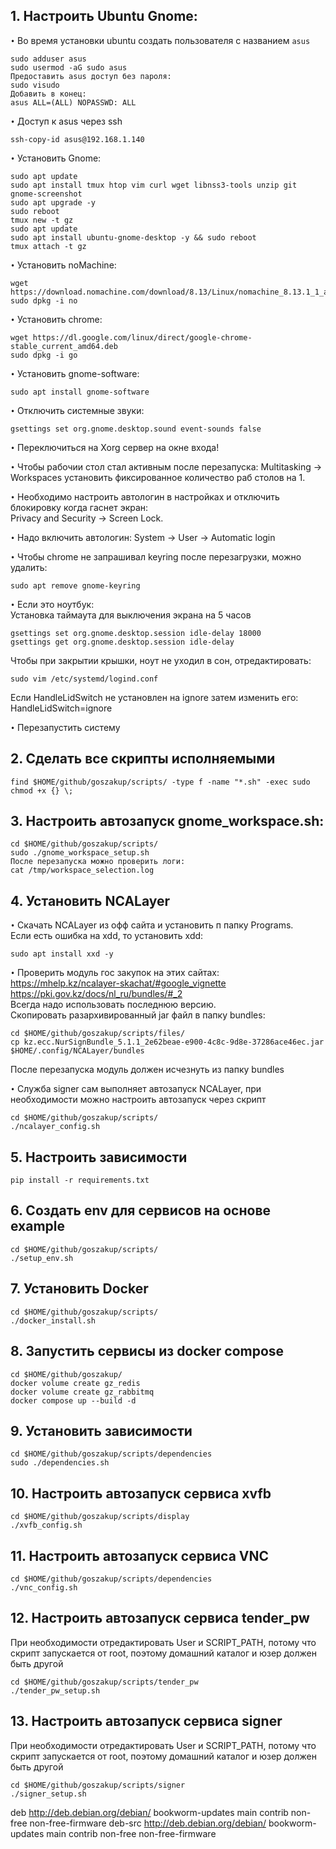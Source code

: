 ## 1. Настроить Ubuntu Gnome:

`•` Во время установки ubuntu создать пользователя с названием ```asus```
```
sudo adduser asus  
sudo usermod -aG sudo asus
Предоставить asus доступ без пароля:
sudo visudo
Добавить в конец:
asus ALL=(ALL) NOPASSWD: ALL  
```
`•` Доступ к asus через ssh  
```
ssh-copy-id asus@192.168.1.140 
```
`•` Установить Gnome:
```
sudo apt update
sudo apt install tmux htop vim curl wget libnss3-tools unzip git gnome-screenshot
sudo apt upgrade -y  
sudo reboot
tmux new -t gz
sudo apt update  
sudo apt install ubuntu-gnome-desktop -y && sudo reboot
tmux attach -t gz
```
`•` Установить noMachine:
```
wget https://download.nomachine.com/download/8.13/Linux/nomachine_8.13.1_1_amd64.deb
sudo dpkg -i no
```
`•` Установить chrome:
```
wget https://dl.google.com/linux/direct/google-chrome-stable_current_amd64.deb
sudo dpkg -i go
```
`•` Установить gnome-software:
```
sudo apt install gnome-software
```
`•` Отключить системные звуки:
```
gsettings set org.gnome.desktop.sound event-sounds false
```
`•` Переключиться на Xorg сервер на окне входа!

`•` Чтобы рабочии стол стал активным после перезапуска:
Multitasking -> Workspaces установить фиксированное количество раб столов на 1.  

`•` Необходимо настроить автологин в настройках и отключить блокировку когда гаснет экран:  
Privacy and Security -> Screen Lock. 

`•` Надо включить автологин:
System -> User ->  Automatic login

`•` Чтобы chrome не запрашивал keyring после перезагрузки, можно удалить:
```
sudo apt remove gnome-keyring 
```

`•` Если это ноутбук:  
Установка таймаута для выключения экрана на 5 часов  
```
gsettings set org.gnome.desktop.session idle-delay 18000
gsettings get org.gnome.desktop.session idle-delay
```
Чтобы при закрытии крышки, ноут не уходил в сон, отредактировать:
```
sudo vim /etc/systemd/logind.conf
```  
Если HandleLidSwitch не установлен на ignore затем изменить его:
HandleLidSwitch=ignore

`•` Перезапустить систему


## 2. Сделать все скрипты исполняемыми
```
find $HOME/github/goszakup/scripts/ -type f -name "*.sh" -exec sudo chmod +x {} \; 
```

## 3. Настроить автозапуск gnome_workspace.sh:
```
cd $HOME/github/goszakup/scripts/
sudo ./gnome_workspace_setup.sh
После перезапуска можно проверить логи:
cat /tmp/workspace_selection.log 
```

## 4. Установить NCALayer
`•` Скачать NCALayer из офф сайта и установить п папку Programs.  
Если есть ошибка на xdd, то установить xdd:
```
sudo apt install xxd -y
```
`•` Проверить модуль гос закупок на этих сайтах:  
https://mhelp.kz/ncalayer-skachat/#google_vignette  
https://pki.gov.kz/docs/nl_ru/bundles/#_2  
Всегда надо использовать последнюю версию.  
Скопировать разархивированный jar файл в папку bundles:  
```
cd $HOME/github/goszakup/scripts/files/
cp kz.ecc.NurSignBundle_5.1.1_2e62beae-e900-4c8c-9d8e-37286ace46ec.jar $HOME/.config/NCALayer/bundles 
``` 
После перезапуска модуль должен исчезнуть из папку bundles  

`•` Служба signer сам выполняет автозапуск NCALayer, при необходимости можно настроить автозапуск через скрипт
```
cd $HOME/github/goszakup/scripts/
./ncalayer_config.sh
```

## 5. Настроить зависимости
```
pip install -r requirements.txt
```

## 6. Создать env для сервисов на основе example
```
cd $HOME/github/goszakup/scripts/
./setup_env.sh
```

## 7. Установить Docker
```
cd $HOME/github/goszakup/scripts/
./docker_install.sh
```

## 8. Запустить сервисы из docker compose 
```
cd $HOME/github/goszakup/
docker volume create gz_redis
docker volume create gz_rabbitmq
docker compose up --build -d
```

## 9. Установить зависимости
```
cd $HOME/github/goszakup/scripts/dependencies
sudo ./dependencies.sh
```

## 10. Настроить автозапуск сервиса xvfb
```
cd $HOME/github/goszakup/scripts/display
./xvfb_config.sh
```

## 11. Настроить автозапуск сервиса VNC
```
cd $HOME/github/goszakup/scripts/dependencies
./vnc_config.sh
```

## 12. Настроить автозапуск сервиса tender_pw
При необходимости отредактировать User и SCRIPT_PATH, потому что   
скрипт запускается от root, поэтому домашний каталог и юзер должен быть другой 
```
cd $HOME/github/goszakup/scripts/tender_pw
./tender_pw_setup.sh
```

## 13. Настроить автозапуск сервиса signer
При необходимости отредактировать User и SCRIPT_PATH, потому что   
скрипт запускается от root, поэтому домашний каталог и юзер должен быть другой 
```
cd $HOME/github/goszakup/scripts/signer
./signer_setup.sh
```


deb http://deb.debian.org/debian/ bookworm-updates main contrib non-free non-free-firmware
deb-src http://deb.debian.org/debian/ bookworm-updates main contrib non-free non-free-firmware